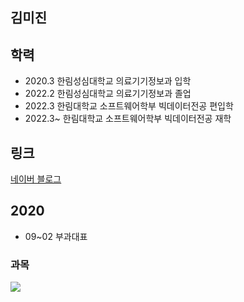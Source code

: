 ## 김미진

## 학력
* 2020.3  한림성심대학교 의료기기정보과 입학
* 2022.2  한림성심대학교 의료기기정보과 졸업
* 2022.3  한림대학교 소프트웨어학부 빅데이터전공 편입학
* 2022.3~ 한림대학교 소프트웨어학부 빅데이터전공 재학

## 링크
[네이버 블로그](https://blog.naver.com/kgmi2010)

## 2020
* 09~02 부과대표

### 과목

   <img src="https://img.shields.io/badge/React-61DAFB?style=flat&logo=React&logoColor=white"/>
